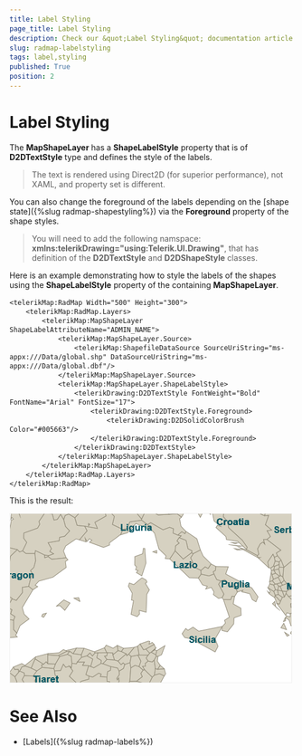 ```yaml
---
title: Label Styling
page_title: Label Styling
description: Check our &quot;Label Styling&quot; documentation article for RadMap for UWP control.
slug: radmap-labelstyling
tags: label,styling
published: True
position: 2
---
```


# Label Styling

The **MapShapeLayer** has a **ShapeLabelStyle** property that is of **D2DTextStyle** type and defines the style of the labels.

>The text is rendered using Direct2D (for superior performance), not XAML, and property set is different.

You can also change the foreground of the labels depending on the [shape state]({%slug radmap-shapestyling%}) via the **Foreground** property of the shape styles.

>You will need to add the following namspace: **xmlns:telerikDrawing="using:Telerik.UI.Drawing"**, that has definition of the **D2DTextStyle** and **D2DShapeStyle** classes.

Here is an example demonstrating how to style the labels of the shapes using the **ShapeLabelStyle** property of the containing **MapShapeLayer**.

	<telerikMap:RadMap Width="500" Height="300">
	    <telerikMap:RadMap.Layers>
	        <telerikMap:MapShapeLayer ShapeLabelAttributeName="ADMIN_NAME">
	            <telerikMap:MapShapeLayer.Source>
	                <telerikMap:ShapefileDataSource SourceUriString="ms-appx:///Data/global.shp" DataSourceUriString="ms-appx:///Data/global.dbf"/>
	            </telerikMap:MapShapeLayer.Source>
	            <telerikMap:MapShapeLayer.ShapeLabelStyle>
	                <telerikDrawing:D2DTextStyle FontWeight="Bold" FontName="Arial" FontSize="17">
	                    <telerikDrawing:D2DTextStyle.Foreground>
	                        <telerikDrawing:D2DSolidColorBrush Color="#005663"/>
	                    </telerikDrawing:D2DTextStyle.Foreground>
	                </telerikDrawing:D2DTextStyle>
	            </telerikMap:MapShapeLayer.ShapeLabelStyle>
	        </telerikMap:MapShapeLayer>
	    </telerikMap:RadMap.Layers>
	</telerikMap:RadMap>

This is the result:

![Rad Map-Styling-Label Style](images/RadMap-Styling-LabelStyle.png)

# See Also

* [Labels]({%slug radmap-labels%})
